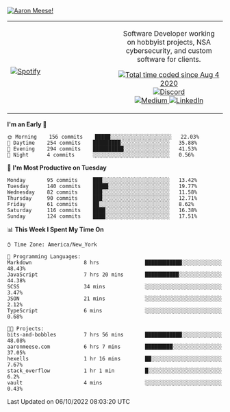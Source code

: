 [![Aaron Meese!](https://user-images.githubusercontent.com/17814535/88975338-a2aabf00-d27f-11ea-963f-8a19608716b4.png)](https://github.com/ajmeese7/readme-ascii "README ASCII")

<!-- Modified from project here: https://github.com/novatorem/novatorem -->
<table width="100%">
  <tr>
  <td width="50%">

&nbsp; <br> [![Spotify](https://ajmeese7.vercel.app/api/spotify)](https://open.spotify.com/user/ajmeese)

  </td>
  <td width="50%">
    <p align="center">
    Software Developer working on hobbyist projects, NSA cybersecurity, and custom software for clients.
    </p>
    <p align="center">
      <a href="https://wakatime.com/@f726891d-3b02-46cd-9b60-e8c59f9e2b14">
        <img src="https://wakatime.com/badge/user/f726891d-3b02-46cd-9b60-e8c59f9e2b14.svg" alt="Total time coded since Aug 4 2020" title="WakaTime" />
      </a>
      <a href="http://link.aaronmeese.com/discord">
        <img src="https://img.shields.io/badge/discord-ajmeese7%234835-369?style=flat-square&logo=discord&logoColor=white&color=purple" alt="Discord" title="Discord">
      </a>
      <br />
      <a href="https://link.aaronmeese.com/medium">
        <img src="https://img.shields.io/badge/medium-ajmeese7-1DB954?style=flat-square&logo=medium&logoColor=white" alt="Medium" title="Medium">
      </a>
      <a href="https://link.aaronmeese.com/linkedin">
        <img src="https://img.shields.io/badge/linkedIn-aaronmeese-1DB954?style=flat-square&logo=linkedin&logoColor=white&color=blue" alt="LinkedIn" title="LinkedIn">
      </a>
    </p>
  </td>

</table>

[//]: <> (The `&nbsp;` is to have Aphelion take up more space)

<!--START_SECTION:waka-->
**I'm an Early 🐤** 

```text
🌞 Morning    156 commits    █████░░░░░░░░░░░░░░░░░░░░   22.03% 
🌆 Daytime    254 commits    █████████░░░░░░░░░░░░░░░░   35.88% 
🌃 Evening    294 commits    ██████████░░░░░░░░░░░░░░░   41.53% 
🌙 Night      4 commits      ░░░░░░░░░░░░░░░░░░░░░░░░░   0.56%

```
📅 **I'm Most Productive on Tuesday** 

```text
Monday       95 commits     ███░░░░░░░░░░░░░░░░░░░░░░   13.42% 
Tuesday      140 commits    █████░░░░░░░░░░░░░░░░░░░░   19.77% 
Wednesday    82 commits     ███░░░░░░░░░░░░░░░░░░░░░░   11.58% 
Thursday     90 commits     ███░░░░░░░░░░░░░░░░░░░░░░   12.71% 
Friday       61 commits     ██░░░░░░░░░░░░░░░░░░░░░░░   8.62% 
Saturday     116 commits    ████░░░░░░░░░░░░░░░░░░░░░   16.38% 
Sunday       124 commits    ████░░░░░░░░░░░░░░░░░░░░░   17.51%

```


📊 **This Week I Spent My Time On** 

```text
⌚︎ Time Zone: America/New_York

💬 Programming Languages: 
Markdown                 8 hrs               ████████████░░░░░░░░░░░░░   48.43% 
JavaScript               7 hrs 20 mins       ███████████░░░░░░░░░░░░░░   44.38% 
SCSS                     34 mins             ░░░░░░░░░░░░░░░░░░░░░░░░░   3.47% 
JSON                     21 mins             ░░░░░░░░░░░░░░░░░░░░░░░░░   2.12% 
TypeScript               6 mins              ░░░░░░░░░░░░░░░░░░░░░░░░░   0.68%

🐱‍💻 Projects: 
bits-and-bobbles         7 hrs 56 mins       ████████████░░░░░░░░░░░░░   48.08% 
aaronmeese.com           6 hrs 7 mins        █████████░░░░░░░░░░░░░░░░   37.05% 
hexells                  1 hr 16 mins        ██░░░░░░░░░░░░░░░░░░░░░░░   7.67% 
stack_overflow           1 hr 1 min          █░░░░░░░░░░░░░░░░░░░░░░░░   6.2% 
vault                    4 mins              ░░░░░░░░░░░░░░░░░░░░░░░░░   0.43%

```


 Last Updated on 06/10/2022 08:03:20 UTC
<!--END_SECTION:waka-->
